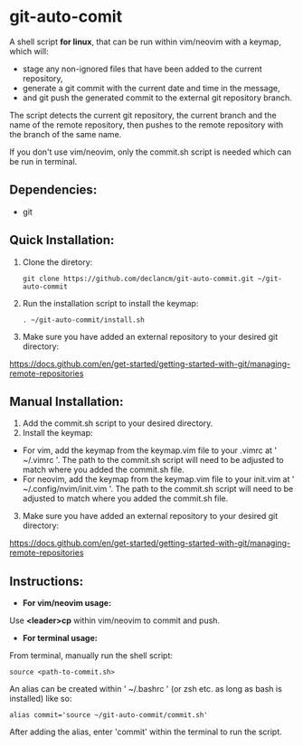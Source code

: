 # git-auto-comit
A shell script **for linux**, that can be run within vim/neovim with a keymap, which will:
- stage any non-ignored files that have been added to the current repository,
- generate a git commit with the current date and time in the message,
- and git push the generated commit to the external git repository branch.

The script detects the current git repository, the current branch and the name of the remote repository, then pushes to the remote repository with the branch of the same name.

If you don't use vim/neovim, only the commit.sh script is needed which can be run in terminal.

## Dependencies:
- git

## Quick Installation:
1. Clone the diretory:

       git clone https://github.com/declancm/git-auto-commit.git ~/git-auto-commit


2. Run the installation script to install the keymap:

       . ~/git-auto-commit/install.sh

3. Make sure you have added an external repository to your desired git directory:

https://docs.github.com/en/get-started/getting-started-with-git/managing-remote-repositories

## Manual Installation:
1. Add the commit.sh script to your desired directory.
2. Install the keymap:
  - For vim, add the keymap from the keymap.vim file to your .vimrc at ' ~/.vimrc '. The path to the commit.sh script will need to be adjusted to match where you added the commit.sh file.
  - For neovim, add the keymap from the keymap.vim file to your init.vim at ' ~/.config/nvim/init.vim '. The path to the commit.sh script will need to be adjusted to match where you added the commit.sh file.
3. Make sure you have added an external repository to your desired git directory:

https://docs.github.com/en/get-started/getting-started-with-git/managing-remote-repositories

## Instructions:
- **For vim/neovim usage:**

Use **\<leader\>cp** within vim/neovim to commit and push.

- **For terminal usage:**

From terminal, manually run the shell script:

    source <path-to-commit.sh>

An alias can be created within ' ~/.bashrc ' (or zsh etc. as long as bash is installed) like so:

    alias commit='source ~/git-auto-commit/commit.sh'

After adding the alias, enter 'commit' within the terminal to run the script.
